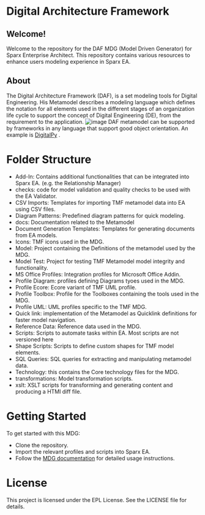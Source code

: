 # Digital Architecture Framework
## Welcome!
Welcome to the repository for the DAF MDG (Model Driven Generator) for Sparx Enterprise Architect. This repository contains various resources to enhance  users modeling experience in Sparx EA.

## About
The Digital Architecture Framework (DAF),  is a set modeling tools for Digital Engineering. 
His Metamodel describes a modeling language which defines the notation for all elements used in the different stages of an organization life cycle to support the concept of Digital Engineering (DE), from the requirement to the application.
![image](https://github.com/FreeTAKTeam/DigitalArchitectureFramework/assets/60719165/47281215-ca1e-45f1-8020-1885955156ab)
DAF metamodel can be supported by frameworks in any language that support good object orientation. 
An example is [DigitalPy](https://github.com/FreeTAKTeam/DigitalPy) .

# Folder Structure
* Add-In: Contains additional functionalities that can be integrated into Sparx EA. (e.g. the Relationship Manager)
* checks: code for model validation and quality checks to be used with the EA Validator.
* CSV Imports: Templates for importing TMF metamodel data into EA using CSV files.
* Diagram Patterns: Predefined diagram patterns for quick modeling.
* docs: Documentation related to the Metamodel
* Document Generation Templates: Templates for generating documents from EA models.
* Icons: TMF icons used in the MDG.
* Model: Project containing the Definitions of the metamodel used by the MDG.
* Model Test: Project for testing TMF Metamodel model integrity and functionality.
* MS Office Profiles: Integration profiles for Microsoft Office Addin.
* Profile Diagram:  profiles defining Diagrams tyoes  used in the MDG.
* Profile Ecore: Ecore variant of TMF UML  profile.
* Profile Toolbox: Profile for the Toolboxes containing the tools used in the MDG.
* Profile UML: UML profiles specific to the TMF MDG.
* Quick link: implementation of the Metamodel as Quicklink definitions for faster model navigation.
* Reference Data: Reference data used in the MDG.
* Scripts: Scripts to automate tasks within EA. Most scripts are not versioned here
* Shape Scripts: Scripts to define custom shapes for TMF model elements.
* SQL Queries: SQL queries for extracting and manipulating metamodel data.
* Technology: this contains the Core technology files for the MDG.
* transformations: Model transformation scripts.
* xslt: XSLT scripts for transforming and generating content and producing a HTMl diff file.
  
# Getting Started
To get started with this MDG:

* Clone the repository.
* Import the relevant profiles and scripts into Sparx EA.
* Follow the [MDG documentation](https://sparxsystems.com/resources/user-guides/modeling/mdg-technologies.pdf)  for detailed usage instructions.

# License
This project is licensed under the EPL License. See the LICENSE file for details.
